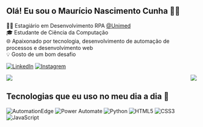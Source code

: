 ## Olá! Eu sou o Maurício Nascimento Cunha 👋🏼

👩‍💻 Estagiário em Desenvolvimento RPA <a href="https://www.linkedin.com/company/grupounimedsc/mycompany/verification/">@Unimed</a><br>
🎓 Estudante de Ciência da Computação<br>
🌐 Apaixonado por tecnologia, desenvolvimento de automação de processos e desenvolvimento web<br>
💡 Gosto de um bom desafio

[![LinkedIn](https://img.shields.io/badge/LinkedIn-0077B5?style=for-the-badge&logo=linkedin&logoColor=white)](https://www.linkedin.com/in/maur%C3%ADcio-cunha-5a6349117/)
[![Instagrem](https://img.shields.io/badge/Instagram-E4405F?style=for-the-badge&logo=instagram&logoColor=white)](https://www.instagram.com/mauricio.cunha_/)

<div style="display: flex; justify-content: space-between;">
  <img src="https://github-readme-stats.vercel.app/api?username=devmauriciocunha&show_icons=true&theme=dracula&hide_border=true" />
  <img src="https://github-readme-stats.vercel.app/api/top-langs/?username=devmauriciocunha&hide=javascript,html&theme=dracula" />
</div>



## Tecnologias que eu uso no meu dia a dia 🚀
<div style="display: inline-block">
  <img alt="AutomationEdge" src="https://img.shields.io/badge/AutomationEdge-FF5733?style=for-the-badge&logo=automationedge&logoColor=white" />
  <img alt="Power Automate" src="https://img.shields.io/badge/Power%20Automate-257EF9?style=for-the-badge&logo=microsoft&logoColor=white" />
  <img alt="Python" src="https://img.shields.io/badge/Python-3776AB?style=for-the-badge&logo=python&logoColor=white" />
  <img alt="HTML5" src="https://img.shields.io/badge/HTML5-E34F26?style=for-the-badge&logo=html5&logoColor=white" />
  <img alt="CSS3" src="https://img.shields.io/badge/CSS3-1572B6?style=for-the-badge&logo=css3&logoColor=white" />
  <img alt="JavaScript" src="https://img.shields.io/badge/JavaScript-F7DF1E?style=for-the-badge&logo=javascript&logoColor=black" />
</div> 
